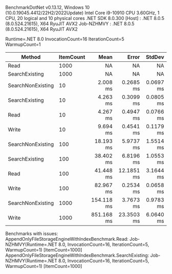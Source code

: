 
BenchmarkDotNet v0.13.12, Windows 10 (10.0.19045.4412/22H2/2022Update)
Intel Core i9-10910 CPU 3.60GHz, 1 CPU, 20 logical and 10 physical cores
.NET SDK 8.0.300
  [Host]     : .NET 8.0.5 (8.0.524.21615), X64 RyuJIT AVX2
  Job-NZHMVY : .NET 8.0.5 (8.0.524.21615), X64 RyuJIT AVX2

Runtime=.NET 8.0  InvocationCount=16  IterationCount=5  
WarmupCount=1  

 Method            | ItemCount | Mean       | Error      | StdDev    |
------------------ |---------- |-----------:|-----------:|----------:|
 Read              | 1000      |         NA |         NA |        NA |
 SearchExisting    | 1000      |         NA |         NA |        NA |
 SearchNonExisting | 10        |   2.008 ms |  0.2685 ms | 0.0697 ms |
 SearchExisting    | 10        |   4.263 ms |  0.3099 ms | 0.0805 ms |
 Read              | 10        |   4.267 ms |  0.4947 ms | 0.0766 ms |
 Write             | 10        |   9.694 ms |  0.4541 ms | 0.1179 ms |
 SearchNonExisting | 100       |  18.193 ms |  5.9737 ms | 1.5514 ms |
 SearchExisting    | 100       |  38.402 ms |  6.8196 ms | 1.0553 ms |
 Read              | 100       |  41.448 ms | 12.1851 ms | 3.1644 ms |
 Write             | 100       |  82.967 ms |  0.2534 ms | 0.0658 ms |
 SearchNonExisting | 1000      | 154.118 ms |  3.7673 ms | 0.9783 ms |
 Write             | 1000      | 851.168 ms | 23.3503 ms | 6.0640 ms |

Benchmarks with issues:
  AppendOnlyFileStorageEngineWithIndexBenchmark.Read: Job-NZHMVY(Runtime=.NET 8.0, InvocationCount=16, IterationCount=5, WarmupCount=1) [ItemCount=1000]
  AppendOnlyFileStorageEngineWithIndexBenchmark.SearchExisting: Job-NZHMVY(Runtime=.NET 8.0, InvocationCount=16, IterationCount=5, WarmupCount=1) [ItemCount=1000]
